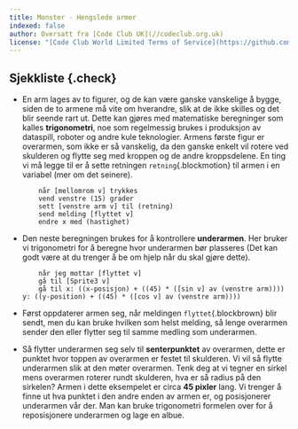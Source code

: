 ```yaml
---
title: Monster - Hengslede armer
indexed: false
author: Oversatt fra [Code Club UK](//codeclub.org.uk)
license: "[Code Club World Limited Terms of Service](https://github.com/CodeClub/scratch-curriculum/blob/master/LICENSE.md)"
---
```


## Sjekkliste {.check}

+ En arm lages av to figurer, og de kan være ganske vanskelige å
  bygge, siden de to armene må vite om hverandre, slik at de ikke
  skilles og det blir seende rart ut. Dette kan gjøres med matematiske
  beregninger som kalles **trigonometri**, noe som regelmessig brukes
  i produksjon av dataspill, roboter og andre kule teknologier. Armens
  første figur er overarmen, som ikke er så vanskelig, da den ganske
  enkelt vil rotere ved skulderen og flytte seg med kroppen og de
  andre kroppsdelene. En ting vi må legge til er å sette retningen
  `retning`{.blockmotion} til armen i en variabel (mer om det
  seinere).

    ```blocks
        når [mellomrom v] trykkes
        vend venstre (15) grader
        sett [venstre arm v] til (retning)
        send melding [flyttet v]
        endre x med (hastighet)
    ```

+ Den neste beregningen brukes for å kontrollere **underarmen**. Her
  bruker vi trigonometri for å beregne hvor underarmen bør plasseres
  (Det kan godt være at du trenger å be om hjelp når du skal gjøre
  dette).

    ```blocks
        når jeg mottar [flyttet v]
        gå til [Sprite3 v]
        gå til x: ((x-posisjon) + ((45) * ([sin v] av (venstre arm)))) y: ((y-position) + ((45) * ([cos v] av (venstre arm))))
    ```

+ Først oppdaterer armen seg, når meldingen `flyttet`{.blockbrown}
  blir sendt, men du kan bruke hvilken som helst melding, så lenge
  overarmen sender den eller flytter seg til samme medling som
  underarmen.

+ Så flytter underarmen seg selv til **senterpunktet** av overarmen,
  dette er punktet hvor toppen av overarmen er festet til
  skulderen. Vi vil så flytte underarmen slik at den møter
  overarmen. Tenk deg at vi tegner en sirkel mens overarmen roterer
  rundt skulderen, hva er så radius på den sirkelen? Armen i dette
  eksempelet er circa **45 pixler** lang. Vi trenger å finne ut hva
  punktet i den andre enden av armen er, og posisjonerer underarmen
  vår der. Man kan bruke trigonometri formelen over for å
  reposisjonere underarmen og lage en albue.
